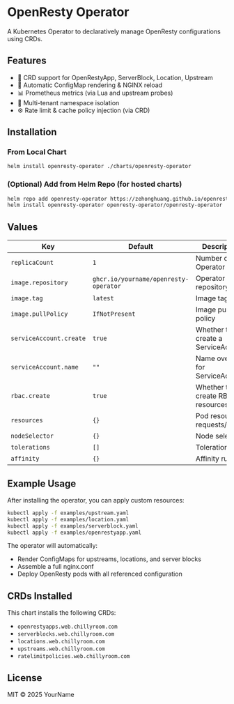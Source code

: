# OpenResty Operator

A Kubernetes Operator to declaratively manage OpenResty configurations using CRDs.

## Features

- 🎯 CRD support for OpenRestyApp, ServerBlock, Location, Upstream
- 🔄 Automatic ConfigMap rendering & NGINX reload
- 📊 Prometheus metrics (via Lua and upstream probes)
- 🔐 Multi-tenant namespace isolation
- ⚙️ Rate limit & cache policy injection (via CRD)

## Installation

### From Local Chart

```bash
helm install openresty-operator ./charts/openresty-operator
```

### (Optional) Add from Helm Repo (for hosted charts)

```bash
helm repo add openresty-operator https://zehonghuang.github.io/openresty-operator/charts
helm install openresty-operator openresty-operator/openresty-operator
```

## Values

| Key                         | Default                                        | Description                           |
|----------------------------|------------------------------------------------|---------------------------------------|
| `replicaCount`             | `1`                                            | Number of Operator pods               |
| `image.repository`         | `ghcr.io/yourname/openresty-operator`         | Operator image repository             |
| `image.tag`                | `latest`                                      | Image tag                             |
| `image.pullPolicy`         | `IfNotPresent`                                | Image pull policy                     |
| `serviceAccount.create`    | `true`                                        | Whether to create a ServiceAccount    |
| `serviceAccount.name`      | `""`                                          | Name override for ServiceAccount      |
| `rbac.create`              | `true`                                        | Whether to create RBAC resources      |
| `resources`                | `{}`                                          | Pod resource requests/limits          |
| `nodeSelector`             | `{}`                                          | Node selector                         |
| `tolerations`              | `[]`                                          | Tolerations                           |
| `affinity`                 | `{}`                                          | Affinity rules                        |

## Example Usage

After installing the operator, you can apply custom resources:

```bash
kubectl apply -f examples/upstream.yaml
kubectl apply -f examples/location.yaml
kubectl apply -f examples/serverblock.yaml
kubectl apply -f examples/openrestyapp.yaml
```

The operator will automatically:
- Render ConfigMaps for upstreams, locations, and server blocks
- Assemble a full nginx.conf
- Deploy OpenResty pods with all referenced configuration

## CRDs Installed

This chart installs the following CRDs:

- `openrestyapps.web.chillyroom.com`
- `serverblocks.web.chillyroom.com`
- `locations.web.chillyroom.com`
- `upstreams.web.chillyroom.com`
- `ratelimitpolicies.web.chillyroom.com`

## License

MIT © 2025 YourName